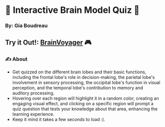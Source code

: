 # 🧠 Interactive Brain Model Quiz 🧠
### By: Gia Boudreau
## Try it Out!: [BrainVoyager](https://atls-4630-brain-voyager-final.vercel.app/) 🎮
### ✍️ About
- Get quizzed on the different brain lobes and their basic functions, including the frontal lobe's role in decision-making, the parietal lobe's involvement in sensory processing, the occipital lobe's function in visual perception, and the temporal lobe's contribution to memory and auditory processing.
- Hovering over each region will highlight it in a random color, creating an engaging visual effect, and clicking on a specific region will prompt a quiz question that tests your knowledge about that area, enhancing the learning experience.
- Keep it mind it takes a few seconds to load :).
